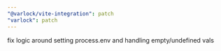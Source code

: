 ```yaml
---
"@varlock/vite-integration": patch
"varlock": patch
---
```


fix logic around setting process.env and handling empty/undefined vals
